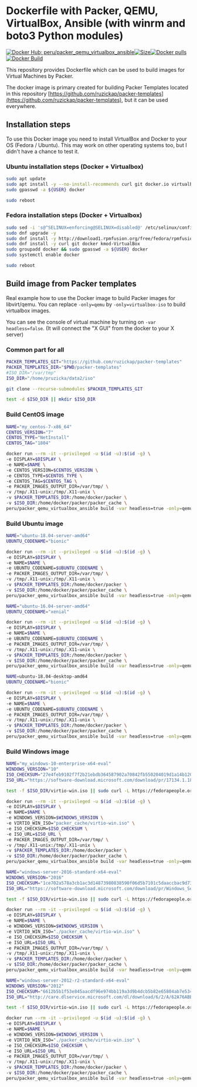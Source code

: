 # Dockerfile with Packer, QEMU, VirtualBox, Ansible (with winrm and boto3 Python modules)

[![Docker Hub; peru/packer_qemu_virtualbox_ansible](https://img.shields.io/badge/dockerhub-peru%2Fpacker_qemu_virtualbox_ansible-green.svg)](https://registry.hub.docker.com/u/peru/packer_qemu_virtualbox_ansible)[![Size](https://images.microbadger.com/badges/image/peru/packer_qemu_virtualbox_ansible.svg)](https://microbadger.com/images/peru/packer_qemu_virtualbox_ansible)[![Docker pulls](https://img.shields.io/docker/pulls/peru/packer_qemu_virtualbox_ansible.svg)](https://hub.docker.com/r/peru/packer_qemu_virtualbox_ansible/)[![Docker Build](https://img.shields.io/docker/automated/peru/packer_qemu_virtualbox_ansible.svg)](https://hub.docker.com/r/peru/packer_qemu_virtualbox_ansible/)

This repository provides Dockerfile which can be used to build images for Virtual Machines by Packer.

The docker image is primary created for building Packer Templates located in this repository [https://github.com/ruzickap/packer-templates](https://github.com/ruzickap/packer-templates), but it can be used everywhere.

## Installation steps

To use this Docker image you need to install VirtualBox and Docker to your OS (Fedora / Ubuntu). This may work on other operating systems too, but I didn't have a chance to test it.

### Ubuntu installation steps (Docker + Virtualbox)

```bash
sudo apt update
sudo apt install -y --no-install-recommends curl git docker.io virtualbox
sudo gpasswd -a ${USER} docker

sudo reboot
```

### Fedora installation steps (Docker + Virtualbox)

```bash
sudo sed -i 's@^SELINUX=enforcing@SELINUX=disabled@' /etc/selinux/config
sudo dnf upgrade -y
sudo dnf install -y http://download1.rpmfusion.org/free/fedora/rpmfusion-free-release-$(rpm -E %fedora).noarch.rpm http://download1.rpmfusion.org/nonfree/fedora/rpmfusion-nonfree-release-$(rpm -E %fedora).noarch.rpm
sudo dnf install -y curl git docker kmod-VirtualBox
sudo groupadd docker && sudo gpasswd -a ${USER} docker
sudo systemctl enable docker

sudo reboot
```

## Build image from Packer templates

Real example how to use the Docker image to build Packer images for libvirt/qemu.
You can replace `-only=qemu` by `-only=virtualbox-iso` to build virtualbox images.

You can see the console of virtual machine by turning on `-var headless=false`.
(It will connect the "X GUI" from the docker to your X server)

### Common part for all

```bash
PACKER_TEMPLATES_GIT="https://github.com/ruzickap/packer-templates"
PACKER_TEMPLATES_DIR="$PWD/packer-templates"
#ISO_DIR="/var/tmp"
ISO_DIR="/home/pruzicka/data2/iso"

git clone --recurse-submodules $PACKER_TEMPLATES_GIT

test -d $ISO_DIR || mkdir $ISO_DIR
```

### Build CentOS image

```bash
NAME="my_centos-7-x86_64"
CENTOS_VERSION="7"
CENTOS_TYPE="NetInstall"
CENTOS_TAG="1804"

docker run --rm -it --privileged -u $(id -u):$(id -g) \
-e DISPLAY=$DISPLAY \
-e NAME=$NAME \
-e CENTOS_VERSION=$CENTOS_VERSION \
-e CENTOS_TYPE=$CENTOS_TYPE \
-e CENTOS_TAG=$CENTOS_TAG \
-e PACKER_IMAGES_OUTPUT_DIR=/var/tmp/ \
-v /tmp/.X11-unix:/tmp/.X11-unix \
-v $PACKER_TEMPLATES_DIR:/home/docker/packer \
-v $ISO_DIR:/home/docker/packer/packer_cache \
peru/packer_qemu_virtualbox_ansible build -var headless=true -only=qemu my_centos-7.json
```

### Build Ubuntu image

```bash
NAME="ubuntu-18.04-server-amd64"
UBUNTU_CODENAME="bionic"

docker run --rm -it --privileged -u $(id -u):$(id -g) \
-e DISPLAY=$DISPLAY \
-e NAME=$NAME \
-e UBUNTU_CODENAME=$UBUNTU_CODENAME \
-e PACKER_IMAGES_OUTPUT_DIR=/var/tmp/ \
-v /tmp/.X11-unix:/tmp/.X11-unix \
-v $PACKER_TEMPLATES_DIR:/home/docker/packer \
-v $ISO_DIR:/home/docker/packer/packer_cache \
peru/packer_qemu_virtualbox_ansible build -var headless=true -only=qemu ubuntu-server.json
```

```bash
NAME="ubuntu-16.04-server-amd64"
UBUNTU_CODENAME="xenial"

docker run --rm -it --privileged -u $(id -u):$(id -g) \
-e DISPLAY=$DISPLAY \
-e NAME=$NAME \
-e UBUNTU_CODENAME=$UBUNTU_CODENAME \
-e PACKER_IMAGES_OUTPUT_DIR=/var/tmp/ \
-v /tmp/.X11-unix:/tmp/.X11-unix \
-v $PACKER_TEMPLATES_DIR:/home/docker/packer \
-v $ISO_DIR:/home/docker/packer/packer_cache \
peru/packer_qemu_virtualbox_ansible build -var headless=true -only=qemu ubuntu-server.json
```

```bash
NAME=ubuntu-18.04-desktop-amd64
UBUNTU_CODENAME="bionic"

docker run --rm -it --privileged -u $(id -u):$(id -g) \
-e DISPLAY=$DISPLAY \
-e NAME=$NAME \
-e UBUNTU_CODENAME=$UBUNTU_CODENAME \
-e PACKER_IMAGES_OUTPUT_DIR=/var/tmp/ \
-v /tmp/.X11-unix:/tmp/.X11-unix \
-v $PACKER_TEMPLATES_DIR:/home/docker/packer \
-v $ISO_DIR:/home/docker/packer/packer_cache \
peru/packer_qemu_virtualbox_ansible build -var headless=true -only=qemu ubuntu-desktop.json
```

### Build Windows image

```bash
NAME="my_windows-10-enterprise-x64-eval"
WINDOWS_VERSION="10"
ISO_CHECKSUM="27e4feb9102f7f2b21ebdb364587902a70842fb550204019d1a14b120918e455"
ISO_URL="https://software-download.microsoft.com/download/pr/17134.1.180410-1804.rs4_release_CLIENTENTERPRISEEVAL_OEMRET_x64FRE_en-us.iso"

test -f $ISO_DIR/virtio-win.iso || sudo curl -L https://fedorapeople.org/groups/virt/virtio-win/direct-downloads/latest-virtio/virtio-win.iso --output $ISO_DIR/virtio-win.iso

docker run --rm -it --privileged -u $(id -u):$(id -g) \
-e DISPLAY=$DISPLAY \
-e NAME=$NAME \
-e WINDOWS_VERSION=$WINDOWS_VERSION \
-e VIRTIO_WIN_ISO="packer_cache/virtio-win.iso" \
-e ISO_CHECKSUM=$ISO_CHECKSUM \
-e ISO_URL=$ISO_URL \
-e PACKER_IMAGES_OUTPUT_DIR=/var/tmp/ \
-v /tmp/.X11-unix:/tmp/.X11-unix \
-v $PACKER_TEMPLATES_DIR:/home/docker/packer \
-v $ISO_DIR:/home/docker/packer/packer_cache \
peru/packer_qemu_virtualbox_ansible build -var headless=true -only=qemu windows.json
```

```bash
NAME="windows-server-2016-standard-x64-eval"
WINDOWS_VERSION="2016"
ISO_CHECKSUM="1ce702a578a3cb1ac3d14873980838590f06d5b7101c5daaccbac9d73f1fb50f"
ISO_URL="https://software-download.microsoft.com/download/pr/Windows_Server_2016_Datacenter_EVAL_en-us_14393_refresh.ISO"

test -f $ISO_DIR/virtio-win.iso || sudo curl -L https://fedorapeople.org/groups/virt/virtio-win/direct-downloads/latest-virtio/virtio-win.iso --output $ISO_DIR/virtio-win.iso

docker run --rm -it --privileged -u $(id -u):$(id -g) \
-e DISPLAY=$DISPLAY \
-e NAME=$NAME \
-e WINDOWS_VERSION=$WINDOWS_VERSION \
-e VIRTIO_WIN_ISO="./packer_cache/virtio-win.iso" \
-e ISO_CHECKSUM=$ISO_CHECKSUM \
-e ISO_URL=$ISO_URL \
-e PACKER_IMAGES_OUTPUT_DIR=/var/tmp/ \
-v /tmp/.X11-unix:/tmp/.X11-unix \
-v $PACKER_TEMPLATES_DIR:/home/docker/packer \
-v $ISO_DIR:/home/docker/packer/packer_cache \
peru/packer_qemu_virtualbox_ansible build -var headless=true -only=qemu windows.json
```

```bash
NAME="windows-server-2012-r2-standard-x64-eval"
WINDOWS_VERSION="2012"
ISO_CHECKSUM="6612b5b1f53e845aacdf96e974bb119a3d9b4dcb5b82e65804ab7e534dc7b4d5"
ISO_URL="http://care.dlservice.microsoft.com/dl/download/6/2/A/62A76ABB-9990-4EFC-A4FE-C7D698DAEB96/9600.17050.WINBLUE_REFRESH.140317-1640_X64FRE_SERVER_EVAL_EN-US-IR3_SSS_X64FREE_EN-US_DV9.ISO"

test -f $ISO_DIR/virtio-win.iso || sudo curl -L https://fedorapeople.org/groups/virt/virtio-win/direct-downloads/latest-virtio/virtio-win.iso --output $ISO_DIR/virtio-win.iso

docker run --rm -it --privileged -u $(id -u):$(id -g) \
-e DISPLAY=$DISPLAY \
-e NAME=$NAME \
-e WINDOWS_VERSION=$WINDOWS_VERSION \
-e VIRTIO_WIN_ISO="./packer_cache/virtio-win.iso" \
-e ISO_CHECKSUM=$ISO_CHECKSUM \
-e ISO_URL=$ISO_URL \
-e PACKER_IMAGES_OUTPUT_DIR=/var/tmp/ \
-v /tmp/.X11-unix:/tmp/.X11-unix \
-v $PACKER_TEMPLATES_DIR:/home/docker/packer \
-v $ISO_DIR:/home/docker/packer/packer_cache \
peru/packer_qemu_virtualbox_ansible build -var headless=true -only=qemu windows.json
```
